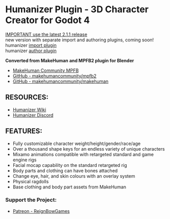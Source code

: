 # Humanizer Plugin - 3D Character Creator for Godot 4  

[IMPORTANT use the latest 2.1.1 release](https://github.com/NitroxNova/humanizer/releases/tag/v2.1.1)  
new version with separate import and authoring plugins, coming soon!  
humanizer [import plugin](https://github.com/NitroxNova/humanizer_import)  
humanizer [author plugin](https://github.com/NitroxNova/humanizer_author)  

**Converted from MakeHuman and MPFB2 plugin for Blender**

- [MakeHuman Community MPFB](https://static.makehumancommunity.org/mpfb.html)
- [GitHub - makehumancommunity/mpfb2](https://github.com/makehumancommunity/mpfb2)
- [GitHub - makehumancommunity/makehuman](https://github.com/makehumancommunity/makehuman)

## RESOURCES:
 - [Humanizer Wiki](https://github.com/NitroxNova/humanizer/wiki)
 - [Humanizer Discord](https://discord.gg/MN5vJtJYD5)

## FEATURES:

- Fully customizable character weight/height/gender/race/age
- Over a thousand shape keys for an endless variety of unique characters
- Mixamo animations compatible with retargeted standard and game engine rigs
- Facial mocap capability on the standard retargeted rig
- Body parts and clothing can have bones attached
- Change eye, hair, and skin colours with an overlay system
- Physical ragdolls
- Base clothing and body part assets from MakeHuman

### Support the Project:

- [Patreon - ReignBowGames](https://www.patreon.com/ReignBowGames)
